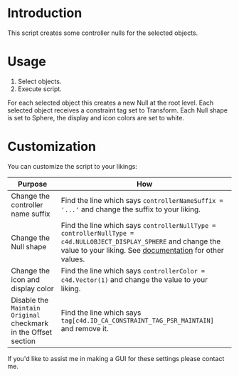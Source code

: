# Introduction
This script creates some controller nulls for the selected objects.

# Usage
1. Select objects.
2. Execute script.

For each selected object this creates a new Null at the root level. Each selected object receives a constraint tag set to Transform. Each Null shape is set to Sphere, the display and icon colors are set to white.

# Customization
You can customize the script to your likings:

|Purpose|How|
|-|-|
|Change the controller name suffix|Find the line which says `controllerNameSuffix = '...'` and change the suffix to your liking.|
|Change the Null shape|Find the line which says `controllerNullType = controllerNullType = c4d.NULLOBJECT_DISPLAY_SPHERE` and change the value to your liking. See [documentation](https://developers.maxon.net/docs/Cinema4DPythonSDK/html/classic_resource/object/onull.html?highlight=onull#parameters) for other values.|
|Change the icon and display color|Find the line which says `controllerColor = c4d.Vector(1)` and change the value to your liking.|
|Disable the `Maintain Original` checkmark in the Offset section|Find the line which says `tag[c4d.ID_CA_CONSTRAINT_TAG_PSR_MAINTAIN]` and remove it.|

If you'd like to assist me in making a GUI for these settings please contact me.
